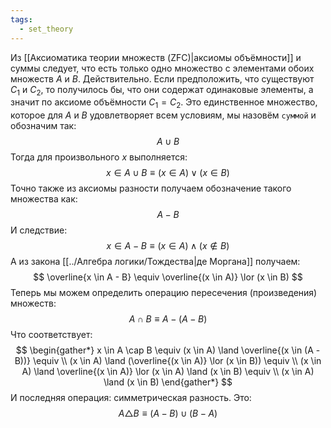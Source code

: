 ```yaml
---
tags:
  - set_theory
---
```

Из [[Аксиоматика теории множеств (ZFC)|аксиомы объёмности]] и суммы следует, что есть только одно множество с элементами обоих множеств $A$ и $B$. Действительно. Если предположить, что существуют $C_1$ и $C_2$, то получилось бы, что они содержат одинаковые элементы, а значит по аксиоме объёмности $C_1 = C_2$. Это единственное множество, которое для $A$ и $B$  удовлетворяет всем условиям, мы назовём `суммой` и обозначим так:
$$
A \cup B
$$
Тогда для произвольного $x$ выполняется:
$$
x \in A \cup B \equiv (x \in A) \lor (x \in B)
$$
Точно также из аксиомы разности получаем обозначение такого множества как:
$$
A - B
$$
И следствие:
$$
x \in A - B \equiv (x \in A) \land (x \notin B)
$$
А из закона [[../Алгебра логики/Тождества|де Моргана]] получаем:
$$
\overline{x \in A - B} \equiv \overline{(x \in A)} \lor (x \in B)
$$
Теперь мы можем определить операцию пересечения (произведения) множеств:
$$
A \cap B \equiv A - (A - B)
$$
Что соответствует:
$$
\begin{gather*}
x \in A \cap B \equiv (x \in A) \land \overline{(x \in (A - B))} \equiv \\
(x \in A) \land (\overline{(x \in A)} \lor (x \in B)) \equiv \\
(x \in A) \land \overline{(x \in A)} \lor (x \in A) \land (x \in B) \equiv \\
(x \in A) \land (x \in B)
\end{gather*}
$$
И последняя операция: симметрическая разность. Это:
$$
A \triangle B \equiv (A - B) \cup (B - A)
$$

